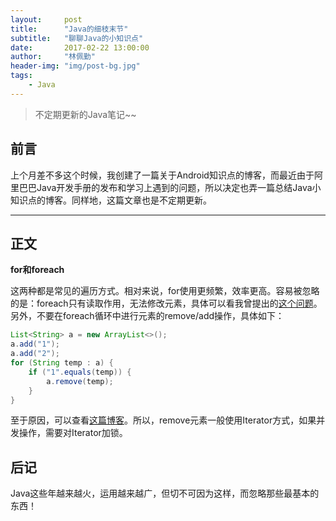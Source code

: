 ```yaml
---
layout:     post
title:      "Java的细枝末节"
subtitle:   "聊聊Java的小知识点"
date:       2017-02-22 13:00:00
author:     "林佩勤"
header-img: "img/post-bg.jpg"
tags:
    - Java
---
```


> 不定期更新的Java笔记~~


## 前言

上个月差不多这个时候，我创建了一篇关于Android知识点的博客，而最近由于阿里巴巴Java开发手册的发布和学习上遇到的问题，所以决定也弄一篇总结Java小知识点的博客。同样地，这篇文章也是不定期更新。

---

## 正文

**for和foreach**

这两种都是常见的遍历方式。相对来说，for使用更频繁，效率更高。容易被忽略的是：foreach只有读取作用，无法修改元素，具体可以看我曾提出的[这个问题](http://stackoverflow.com/questions/37135364/error-occured-while-using-java-foreach-statements)。另外，不要在foreach循环中进行元素的remove/add操作，具体如下：

```java
List<String> a = new ArrayList<>();
a.add("1");
a.add("2");
for (String temp : a) {
	if ("1".equals(temp)) {
		a.remove(temp);
	}
}
```

至于原因，可以查看[这篇博客](http://rongmayisheng.com/post/%E7%A0%B4%E9%99%A4%E8%BF%B7%E4%BF%A1java-util-arraylist%E5%9C%A8foreach%E5%BE%AA%E7%8E%AF%E9%81%8D%E5%8E%86%E6%97%B6%E5%8F%AF%E4%BB%A5%E5%88%A0%E9%99%A4%E5%85%83%E7%B4%A0)。所以，remove元素一般使用Iterator方式，如果并发操作，需要对Iterator加锁。

## 后记

Java这些年越来越火，运用越来越广，但切不可因为这样，而忽略那些最基本的东西！


